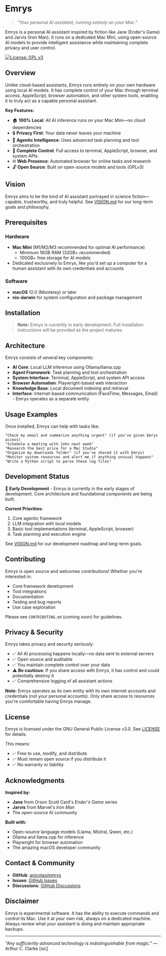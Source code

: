 # Emrys

> *"Your personal AI assistant, running entirely on your Mac."*

Emrys is a personal AI assistant inspired by fiction like Jane (Ender's Game) and Jarvis (Iron Man). It runs on a dedicated Mac Mini, using open-source AI models to provide intelligent assistance while maintaining complete privacy and user control.

[![License: GPL v3](https://img.shields.io/badge/License-GPLv3-blue.svg)](https://www.gnu.org/licenses/gpl-3.0)

## Overview

Unlike cloud-based assistants, Emrys runs entirely on your own hardware using local AI models. It has complete control of your Mac through terminal access, AppleScript, browser automation, and other system tools, enabling it to truly act as a capable personal assistant.

**Key Features:**
- 🏠 **100% Local**: All AI inference runs on your Mac Mini—no cloud dependencies
- 🔒 **Privacy First**: Your data never leaves your machine
- 🤖 **Agentic Intelligence**: Uses advanced task planning and tool orchestration
- 🎯 **Complete Control**: Full access to terminal, AppleScript, browser, and system APIs
- 🌐 **Web Presence**: Automated browser for online tasks and research
- 🔓 **Open Source**: Built on open-source models and tools (GPLv3)

## Vision

Emrys aims to be the kind of AI assistant portrayed in science fiction—capable, trustworthy, and truly helpful. See [VISION.md](VISION.md) for our long-term goals and philosophy.

## Prerequisites

### Hardware
- **Mac Mini** (M1/M2/M3 recommended for optimal AI performance)
  - Minimum 16GB RAM (32GB+ recommended)
  - 100GB+ free storage for AI models
- Dedicated exclusively to Emrys, like you'd set up a computer for a human assistant with its own credentials and accounts

### Software
- **macOS** 12.0 (Monterey) or later
- **nix-darwin** for system configuration and package management

## Installation

> **Note:** Emrys is currently in early development. Full installation instructions will be provided as the project matures.

## Architecture

Emrys consists of several key components:

- **AI Core**: Local LLM inference using Ollama/llama.cpp
- **Agent Framework**: Task planning and tool orchestration
- **System Interface**: Terminal, AppleScript, and system API access
- **Browser Automation**: Playwright-based web interaction
- **Knowledge Base**: Local document indexing and retrieval
- **Interface**: Internet-based communication (FaceTime, Messages, Email) - Emrys operates as a separate entity

## Usage Examples

Once installed, Emrys can help with tasks like:

```
"Check my email and summarize anything urgent" (if you've given Emrys access)
"Schedule a meeting with John next week"
"Research the best price for a Mac Studio"
"Organize my downloads folder" (if you've shared it with Emrys)
"Monitor system resources and alert me if anything unusual happens"
"Write a Python script to parse these log files"
```

## Development Status

🚧 **Early Development** - Emrys is currently in the early stages of development. Core architecture and foundational components are being built.

**Current Priorities:**
1. Core agentic framework
2. LLM integration with local models
3. Basic tool implementations (terminal, AppleScript, browser)
4. Task planning and execution engine

See [VISION.md](VISION.md) for our development roadmap and long-term goals.

## Contributing

Emrys is open source and welcomes contributions! Whether you're interested in:
- Core framework development
- Tool integrations
- Documentation
- Testing and bug reports
- Use case exploration

Please see `CONTRIBUTING.md` (coming soon) for guidelines.

## Privacy & Security

Emrys takes privacy and security seriously:

- ✅ All AI processing happens locally—no data sent to external servers
- ✅ Open source and auditable
- ✅ You maintain complete control over your data
- ⚠️ **Be cautious**: If you share access with Emrys, it has control and could potentially destroy it
- ✅ Comprehensive logging of all assistant actions

**Note:** Emrys operates as its own entity with its own internet accounts and credentials (not your personal accounts). Only share access to resources you're comfortable having Emrys manage.

## License

Emrys is licensed under the GNU General Public License v3.0. See [LICENSE](LICENSE) for details.

This means:
- ✅ Free to use, modify, and distribute
- ✅ Must remain open source if you distribute it
- ✅ No warranty or liability

## Acknowledgments

**Inspired by:**
- **Jane** from Orson Scott Card's *Ender's Game* series
- **Jarvis** from Marvel's *Iron Man*
- The open-source AI community

**Built with:**
- Open-source language models (Llama, Mistral, Qwen, etc.)
- Ollama and llama.cpp for inference
- Playwright for browser automation
- The amazing macOS developer community

## Contact & Community

- **GitHub**: [anicolao/emrys](https://github.com/anicolao/emrys)
- **Issues**: [GitHub Issues](https://github.com/anicolao/emrys/issues)
- **Discussions**: [GitHub Discussions](https://github.com/anicolao/emrys/discussions)

## Disclaimer

Emrys is experimental software. It has the ability to execute commands and control its Mac. Use it at your own risk, always on a dedicated machine. Always review what your assistant is doing and maintain appropriate backups.

---

*"Any sufficiently advanced technology is indistinguishable from magic."* — Arthur C. Clarke [sic]

